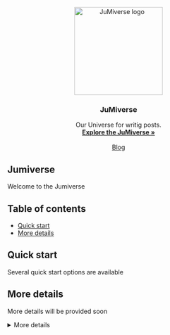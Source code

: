 <p align="center">
  <a href="https://getbootstrap.com/">
    <img src="JuMiverse.jpeg" alt="JuMiverse logo" width="200" height="200">
  </a>
</p>

<h3 align="center">JuMiverse</h3>

<p align="center">
  Our Universe for writig posts.
  <br>
  <a href="https://mariaseltmann.github.io/"><strong>Explore the JuMiverse »</strong></a>
  <br>
  <br>
  <a href="https://blog.umiverse.com/">Blog</a>
</p>


## Jumiverse 
Welcome to the Jumiverse


## Table of contents

- [Quick start](#quick-start)
- [More details](#more-details)


## Quick start

Several quick start options are available


## More details

More details will be provided soon

<details>
  <summary>More details</summary>

  ```up to come

</details>

## Creators

**Maria Seltmann**

**Jergen Ganzenmueller**
